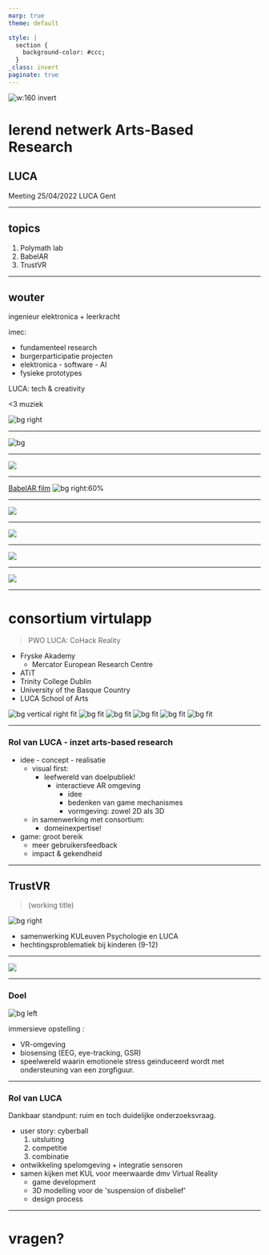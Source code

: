 ```yaml
---
marp: true
theme: default

style: |
  section {
    background-color: #ccc;
  }
_class: invert
paginate: true
---
```


![w:160 invert](LUCA_logo.png)

# lerend netwerk Arts-Based Research

## LUCA

Meeting 25/04/2022 LUCA Gent

<!-- 
  1. Hoe wordt kunst en design ingezet in onderzoek?
  2. wat betekent kunst in onderzoek? 
  3. art based research netwerk binnen praktijkgebaseerd onderzoek, waarom komen ze tot bij ons om creatieve kunst in te zetten in research: creative and artistic skills. 
  4. immersieve omgeving als extra voor geloofwaardigheid, storytelling, ...
  5. De game-omgeving en creative storytelling approach 
-->

--- 

## topics

1. Polymath lab
2. BabelAR <!--https://docs.google.com/presentation/d/1bUIL82ro1EIso9SZqvoJfxPGN7ETAxMsVLvuQK2gd0I/edit#slide=id.p2 -->
3. TrustVR

---

<!-- wie ben ik -->
## wouter

ingenieur elektronica + leerkracht
<!-- Ik heb enkele jobs achter de rug maar ik ga het kort houden: -->
imec: 
- fundamenteel research
- burgerparticipatie projecten
- elektronica - software - AI 
- fysieke prototypes

LUCA: tech & creativity
<!-- Ik vind het belangrijk om de brug te kunnen leggen tussen technologie en de wereld erbuiten. Creatievelingen denken continu na over waar ze willen voor staan en hoe dit vorm te geven. Dat is een prachtige omgeving om in te springen en te kijken hoe de beide werelden in interactie kunnen staan. -->

<3 muziek

![bg right](./tech_meets_arts.jpg)

--- 

<!-- Een project binnen imec waar mooi technologie en creativiteit samenkwam met mijn passie muziek was een project dat we opgestart hadden met de muziekgroep STUFF. -->
![bg](wouter/fulina.gif)

---

<!-- https://henryvandevelde.be/nl/awards/22/babelar -->
![](babelAR/babelar_1_.png)

<!-- We gaan beginnen met BabelAR als project, waarin een game ontwikkelt werd rond taal- en cultuurbewustzijn. Laten we even starten met een video-->

---

[BabelAR film](https://vimeo.com/473359440)
![bg right:60%](babelAR/babelar_1.png)


---

![](babelAR/babelar_5.png)

<!-- BabelAR is een multilinguïstisch puzzelavontuur in AR (zaken toevoegen aan realiteit). Het is ontwikkeld als onderdeel van de toolkit Virtulapp. Binnen virtulapp werden innovatieve oplossingen bekeken voor klassen met multilinguale kinderen. -->

--- 

![](babelAR/babelar_4.png)
<!-- 
Kinderen moeten samenwerken in kleine groepen om een gemeenschappelijk doel te bereiken, namelijk het monstertje BabelAR terug naar huis krijgen. De betrokkenheid van de kinderen met de spelwereld is groot door te kiezen voor AR als medium en een wereld te creeren voor hun. Kinderen spelen sowieso al met soldaatjes of barbiepoppen om enkele stereotiepen te zeggen in de dagdagelijkse omgeving. -->

---

![](babelAR/babelar_6.png)
<!-- 
Er zitten dus meerdere talen in het spel en het doel is juist door de samenwerking op een positieve manier andere talen en culturen én de meertalige noden van kinderen in klaslokalen te introduceren. -->

---

![](babelAR/babelar_2.png)
<!-- Het spel heeft dan ook de Henry Vandevelde award gewonnen, net als enkele nominaties. Dus een prijs voor een design dat een positieve impact heeft op de samenleving! -->

--- 

# consortium virtulapp 

> PWO LUCA: CoHack Reality

<!-- https://virtulapp.eu/project/partners/ -->

- Fryske Akademy
  - Mercator European Research Centre
- ATiT
- Trinity College Dublin
- University of the Basque Country
- LUCA School of Arts

![bg vertical right fit](./babelAR/fryske.png)
![bg  fit](./babelAR/mercator_logox2.png)
![bg fit ](./babelAR/atit_button.png)
![bg  fit](./babelAR/trinity.png)
![bg  fit](./babelAR/basque.png)
![bg  fit](./luca_logo.png)

---

### Rol van LUCA - inzet arts-based research

- idee - concept - realisatie
  - visual first: 
    - leefwereld van doelpubliek!
      - interactieve AR omgeving
        - idee 
        - bedenken van game mechanismes
        - vormgeving: zowel 2D als 3D
  - in samenwerking met consortium:
    - domeinexpertise!
- game: groot bereik
  - meer gebruikersfeedback 
  - impact & gekendheid

<!-- Tweeledige doelstelling: aangenaam zijn voor doelpubliek en de onderzoeksdoelstellingen bedienen -->

<!-- game omgeving dankbare omgeving voor research -->
<!-- - creatieve aanpak voor betrokkenheid van de kinderen
  - iteratief proces: in samenwerking met zowel de kinderen, leerkrachten als onderzoekers.  -->
<!-- - geheel mogelijk door link artistieke en technologische context -->

--- 

## TrustVR 

> (working title)

![bg right](ostracism.png)

- samenwerking KULeuven Psychologie en LUCA
- hechtingsproblematiek bij kinderen (9-12)

<!-- Basisvertrekpunt: Vertrouwen ontwikkelt zich als een verwachtings-leerproces , gelinkt aan het al dan niet succesvol zijn van de nodige hulp. Er is een duidelijk verschil in het vertrouwen van mensen en hoe ze steun gaan zoeken. Het vermoeden is dat een bepaalde stof, oxytocine, van groot invloed kan zijn op de vertrouwensontwikkeling.  -->

---

![](./ostracism_KUL.png)
<!-- 
In het verleden heeft de KUL omtrent deze problematiek reeds meerdere onderzoeken gedaan, dit is een voorbeeld ervan waarbij kinderen dienen te raden achter welke schooldeur hun vriendjes zich bevinden. Echter als ze verkeerd raden, zitten er pesters of de 'saaie' kinderen achter de deur. Iedere trial kunnen ze hulp inroepen van hun vertrouwenspersoon en die geeft dan ofwel goede ofwel slechte raad. 
Nu werden er al duidelijk elementen toegevoegd om het geheel de leefwereld van een leerling te laten benaderen, zoals de achtergrond, maar er is ruimte voor verbetering.  -->

---

### Doel

![bg left](./VR_kid.png)

immersieve opstelling :
  - VR-omgeving
  - biosensing (EEG, eye-tracking, GSR)
  - speelwereld waarin emotionele stress geinduceerd wordt met ondersteuning van een zorgfiguur.

---

### Rol van LUCA

Dankbaar standpunt: ruim en toch duidelijke onderzoeksvraag.
<!-- De ontwikkeling van de spelomgeving en het hele spelconcept is iets waar je je creatief in kunt laten gaan, en waarvan je weet dat ieder element een meerwaarde moet en kan hebben. Het doel is niet zozeer iets zo realistisch mogelijk te maken, wel zo geloofwaardig mogelijk. De suspension of disbelief: je kijkt naar een fictiefilm waarvan je weet dat het niet kan gebeuren en toch ga je er in op (horrorfilms!) -->

- user story: cyberball
    1. uitsluiting
    2. competitie
    3. combinatie
- ontwikkeling spelomgeving + integratie sensoren
- samen kijken met KUL voor meerwaarde dmv Virtual Reality
  - game development
  - 3D modelling voor de 'suspension of disbelief'
  - design process

---

# vragen?